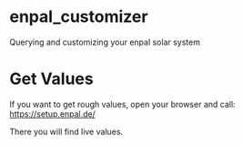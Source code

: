 # enpal_customizer
Querying and customizing your enpal solar system

# Get Values
If you want to get rough values, open your browser and call:
https://setup.enpal.de/

There you will find live values.
